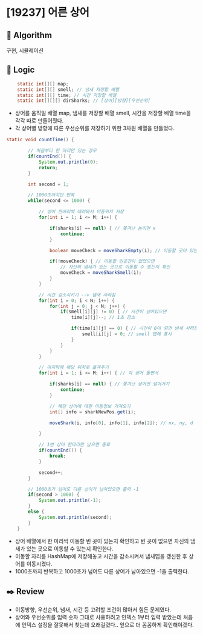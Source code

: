 # [19237] 어른 상어

## :pushpin: **Algorithm**

구현, 시뮬레이션

## :round_pushpin: **Logic**

```java
	static int[][] map;
	static int[][] smell; // 냄새 저장할 배열
	static int[][] time; // 시간 저장할 배열
	static int[][][] dirSharks; // [상어][방향][우선순위]
```

- 상어를 움직일 배열 map, 냄새를 저장할 배열 smell, 시간을 저장할 배열 time을 각각 따로 만들어줬다.
- 각 상어별 방향에 따른 우선순위를 저장하기 위한 3차원 배열을 만들었다.

```java
static void countTime() {

		// 처음부터 한 마리만 있는 경우
		if(countEnd()) {
			System.out.println(0);
			return;
		}

		int second = 1;

		// 1000초까지만 반복
		while(second <= 1000) {

			// 상어 한마리씩 데려와서 이동위치 저장
			for(int i = 1; i <= M; i++) {

				if(sharks[i] == null) { // 쫓겨난 놈이면 x
					continue;
				}

				boolean moveCheck = moveSharkEmpty(i); // 이동할 곳이 있는지 없는지 체크

				if(!moveCheck) { // 이동할 빈공간이 없었으면
					// 자신의 냄새가 있는 곳으로 이동할 수 있는지 확인
					moveCheck = moveSharkSmell(i);
				}
			}

			// 시간 감소시키기 --> 냄새 사라짐
			for(int i = 0; i < N; i++) {
				for(int j = 0; j < N; j++) {
					if(smell[i][j] != 0) { // 시간이 남아있으면
						time[i][j]--; // 1초 감소

						if(time[i][j] == 0) { // 시간이 0이 되면 냄새 사라진거니까
							smell[i][j] = 0; // smell 맵에 표시
						}
					}
				}
			}

			// 마지막에 해당 위치로 옮겨주기
			for(int i = 1; i <= M; i++) { // 각 상어 돌면서

				if(sharks[i] == null) { // 쫓겨난 상어면 넘어가기
					continue;
				}

				// 해당 상어에 대한 이동정보 가져오기
				int[] info = sharkNewPos.get(i);

				moveShark(i, info[0], info[1], info[2]); // nx, ny, d

			}

			// 1번 상어 한마리만 남으면 종료
			if(countEnd()) {
				break;
			}

			second++;
		}

		// 1000초가 넘어도 다른 상어가 남아있으면 출력 -1
		if(second > 1000) {
			System.out.println(-1);
		}
		else {
			System.out.println(second);
		}
	}
```

- 상어 배열에서 한 마리씩 이동할 빈 곳이 있는지 확인하고 빈 곳이 없으면 자신의 냄새가 있는 곳으로 이동할 수 있는지 확인한다.
- 이동할 자리를 HashMap에 저장해놓고 시간을 감소시켜서 냄새맵을 갱신한 후 상어를 이동시켰다.
- 1000초까지 반복하고 1000초가 넘어도 다른 상어가 남아있으면 -1을 출력한다.

## :black_nib: **Review**

- 이동방향, 우선순위, 냄새, 시간 등 고려할 조건이 많아서 힘든 문제였다.
- 상어와 우선순위를 입력 숫자 그대로 사용하려고 인덱스 1부터 입력 받았는데 처음에 인덱스 설정을 잘못해서 찾는데 오래걸렸다.. 앞으로 더 꼼꼼하게 확인해야겠다.
